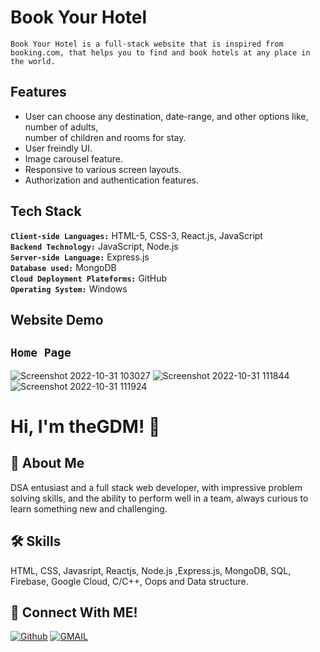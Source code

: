 # Book Your Hotel
`Book Your Hotel is a full-stack website that is inspired from booking.com, that helps you to find and book hotels at any place in the world.`

## Features
- User can choose any destination, date-range, and other options like, number of adults, </br>
  number of children and rooms for stay.
- User freindly UI.
- Image carousel feature.
- Responsive to various screen layouts.
- Authorization and authentication features.

## Tech Stack

**`Client-side Languages:`** HTML-5, CSS-3, React.js, JavaScript</br>
**`Backend Technology:`** JavaScript, Node.js</br>
**`Server-side Language:`** Express.js</br>
**`Database used:`** MongoDB</br>
**`Cloud Deployment Plateforms:`** GitHub</br>
**`Operating System:`** Windows</br>
  
## Website Demo
## `Home Page`
![Screenshot 2022-10-31 103027](https://user-images.githubusercontent.com/89511377/198939401-b9eda8a5-2dad-4da4-98cd-4b294a886ae6.jpg)
![Screenshot 2022-10-31 111844](https://user-images.githubusercontent.com/89511377/198940363-bda7254a-c09d-405b-9480-389c996d40cd.jpg)
![Screenshot 2022-10-31 111924](https://user-images.githubusercontent.com/89511377/198940383-c8a6e7f7-6922-4f01-9c4b-a3f116af48a7.jpg)

# Hi, I'm theGDM! 👋
## 🚀 About Me
DSA entusiast and a full stack web developer, with impressive problem solving skills,
and the ability to perform well in a team, always curious to learn something new and challenging.

## 🛠 Skills
HTML, CSS, Javasript, Reactjs, Node.js ,Express.js, MongoDB, SQL, Firebase, Google Cloud, C/C++, Oops and Data structure.

## 🔗 Connect With ME!
[![Github](https://img.shields.io/badge/github-000?style=for-the-badge&logo=github&logoColor=)](https://github.com/theGDM)
[![GMAIL](https://img.shields.io/badge/Gmail-ea4335?style=for-the-badge&logo=gmail&logoColor=white)](mailto:gyandeepmehra370@gmail.com)
